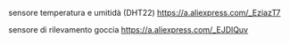 sensore temperatura e umitidà (DHT22)
https://a.aliexpress.com/_EziazT7

sensore di rilevamento goccia
https://a.aliexpress.com/_EJDlQuv
